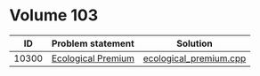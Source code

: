 # Volume 103

|  ID   |   Problem statement    |          Solution          |
|:-----:|:-----------------------|:--------------------------:|
| 10300 | [Ecological Premium][] | [ecological_premium.cpp][] |

[Ecological Premium]: http://uva.onlinejudge.org/index.php?option=com_onlinejudge&Itemid=8&category=15&page=show_problem&problem=1241

[ecological_premium.cpp]: ecological_premium.cpp
